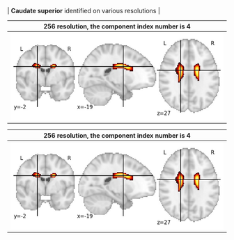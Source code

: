 


| **Caudate superior** identified on various resolutions |

| 256 resolution, the component index number is 4|  
|:---:|  
| ![Component 256](../256/final/4.jpg "From component 256: Caudate superior") |

| 256 resolution, the component index number is 4|  
|:---:|  
| ![Component 256](../256/final/4.jpg "From component 256: Caudate superior") |